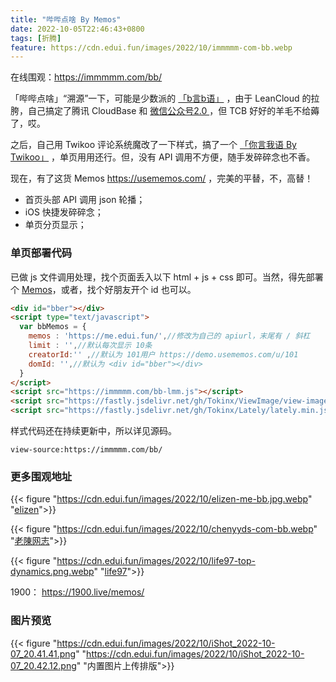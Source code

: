 ```yaml
---
title: "哔哔点啥 By Memos"
date: 2022-10-05T22:46:43+0800
tags: [折腾]
feature: https://cdn.edui.fun/images/2022/10/immmmm-com-bb.webp
---
```


在线围观：<https://immmmm.com/bb/>

「哔哔点啥」“溯源”一下，可能是少数派的 [「b言b语」](https://sspai.com/post/60024) ，由于 LeanCloud 的拉胯，自己搞定了腾讯 CloudBase 和 [微信公众号2.0 ](https://immmmm.com/bb-by-wechat-pro/) ，但 TCB 好好的羊毛不给薅了，哎。

之后，自己用 Twikoo 评论系统魔改了一下样式，搞了一个 [「你言我语 By Twikoo」](https://immmmm.com/talk/) ，单页用用还行。但，没有 API 调用不方便，随手发碎碎念也不香。

<!--more-->

现在，有了这货 Memos <https://usememos.com/> ，完美的平替，不，高替！

- 首页头部 API 调用 json 轮播；
- iOS 快捷发碎碎念；
- 单页分页显示；

### 单页部署代码

已做 js 文件调用处理，找个页面丢入以下 html + js + css 即可。当然，得先部署个 [Memos](https://immmmm.com/hi-memos/)，或者，找个好朋友开个 id 也可以。

```html
<div id="bber"></div>
<script type="text/javascript">
  var bbMemos = {
    memos : 'https://me.edui.fun/',//修改为自己的 apiurl，末尾有 / 斜杠
    limit : '',//默认每次显示 10条 
    creatorId:'' ,//默认为 101用户 https://demo.usememos.com/u/101
    domId: '',//默认为 <div id="bber"></div>
  }
</script>
<script src="https://immmmm.com/bb-lmm.js"></script>
<script src="https://fastly.jsdelivr.net/gh/Tokinx/ViewImage/view-image.min.js"></script>
<script src="https://fastly.jsdelivr.net/gh/Tokinx/Lately/lately.min.js"></script>
```

样式代码还在持续更新中，所以详见源码。

```
view-source:https://immmmm.com/bb/
```


### 更多围观地址

{{< figure "https://cdn.edui.fun/images/2022/10/elizen-me-bb.jpg.webp" "<a target='_blank' href='https://elizen.me/bb/'>elizen</a>">}}

{{< figure "https://cdn.edui.fun/images/2022/10/chenyyds-com-bb.webp" "<a target='_blank' href='https://chenyyds.com/bb'>老陳网志</a>">}}

{{< figure "https://cdn.edui.fun/images/2022/10/life97-top-dynamics.png.webp" "<a target='_blank' href='https://life97.top/Dynamics.html'>life97</a>">}}

1900： <https://1900.live/memos/>


### 图片预览

{{< figure "https://cdn.edui.fun/images/2022/10/iShot_2022-10-07_20.41.41.png" "https://cdn.edui.fun/images/2022/10/iShot_2022-10-07_20.42.12.png" "内置图片上传排版">}}

